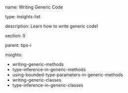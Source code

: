 name: Writing Generic Code

type: insights-list

description: Learn how to write generic code!

section: 0

parent: tips-i

insights:
  - writing-generic-methods
  - type-inference-in-generic-methods
  - using-bounded-type-parameters-in-generic-methods
  - writing-generic-classes
  - type-inference-in-generic-classes
